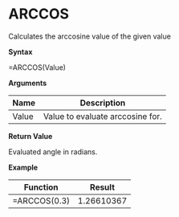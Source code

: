 # ARCCOS

Calculates the arccosine value of the given value

**Syntax**

=ARCCOS(Value)

**Arguments**

| Name  | Description                      |
|-------|----------------------------------|
| Value | Value to evaluate arccosine for. |

**Return Value**

Evaluated angle in radians.

**Example**

| Function     | Result     |
|--------------|------------|
| =ARCCOS(0.3) | 1.26610367 |
